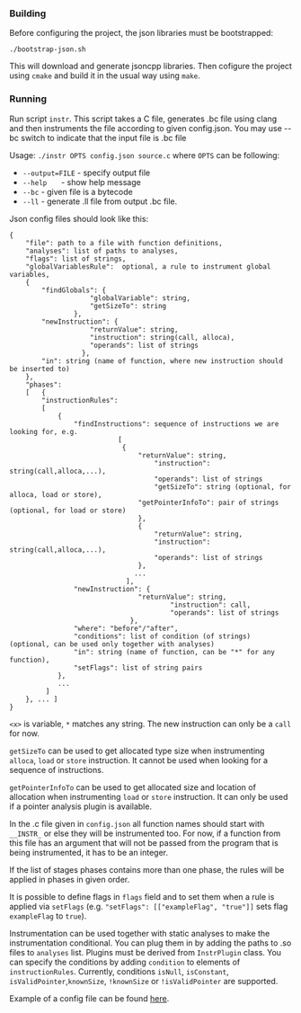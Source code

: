 ﻿### Building

Before configuring the project, the json libraries must be bootstrapped:
```
./bootstrap-json.sh
```

This will download and generate jsoncpp libraries. Then cofigure the project
using `cmake` and build it in the usual way using `make`.

### Running

Run script `instr`. This script takes a C file, generates .bc file using clang
and then instruments the file according to given config.json. You may use --bc
switch to indicate that the input file is .bc file

Usage: `./instr OPTS config.json source.c` where `OPTS` can be following:
* `--output=FILE` 	- specify output file
* `--help	`	- show help message
* `--bc`		- given file is a bytecode
* `--ll`		- generate .ll file from output .bc file.

Json config files should look like this:
```
{
	"file": path to a file with function definitions,
	"analyses": list of paths to analyses,
	"flags": list of strings,
	"globalVariablesRule": 	optional, a rule to instrument global variables,
	{
		"findGlobals": {
				 	"globalVariable": string,
					"getSizeTo": string
				},
		"newInstruction": {
					"returnValue": string,
					"instruction": string(call, alloca),
					"operands": list of strings
				  },
		"in": string (name of function, where new instruction should be inserted to)
	},
	"phases":
	[   {
		"instructionRules":
		[
			{
				"findInstructions": sequence of instructions we are looking for, e.g.
						   [
							{
							    "returnValue": string,
						      	    "instruction": string(call,alloca,...),
						      	    "operands": list of strings
						      	    "getSizeTo": string (optional, for alloca, load or store),
							    "getPointerInfoTo": pair of strings (optional, for load or store)
						        },
						        {
						            "returnValue": string,
						            "instruction": string(call,alloca,...),
						            "operands": list of strings
						        },
						       ...
					         ],
				"newInstruction": {
							    "returnValue": string,
					      	            "instruction": call,
					                    "operands": list of strings
					          },
				"where": "before"/"after",
				"conditions": list of condition (of strings) (optional, can be used only together with analyses)
				"in": string (name of function, can be "*" for any function),
				"setFlags": list of string pairs
			},
			...
	     ]
	}, ... ]
}
```

`<x>` is variable, `*` matches any string. The new instruction can only be a `call` for now. 

`getSizeTo` can be used to get allocated type size when instrumenting `alloca`, `load` or `store`  instruction. It cannot be used when looking for a sequence of instructions.

`getPointerInfoTo` can be used to get allocated size and location of allocation when instrumenting `load` or `store`  instruction. It can only be used if a pointer analysis plugin is available.

In the .c file given in `config.json` all function names should start with `__INSTR_` or else they will be instrumented too. For now, if a function from this file has an argument that will not be passed from the program that is being instrumented, it has to be an integer.

If the list of stages phases contains more than one phase, the rules will be applied in phases in given order.

It is possible to define flags in `flags` field and to set them when a rule is applied via `setFlags` (e.g. `"setFlags": [["exampleFlag", "true"]]` sets flag `exampleFlag` to `true`).

Instrumentation can be used together with static analyses to make the instrumentation conditional. You can plug them in by adding the paths to .so files to `analyses` list. Plugins must be derived from `InstrPlugin` class. You can specify the conditions by adding `condition` to elements of `instructionRules`. Currently, conditions `isNull`, `isConstant`, `isValidPointer`,`knownSize`, `!knownSize` or `!isValidPointer` are supported.

Example of a config file can be found [here](https://github.com/staticafi/llvm-instrumentation/blob/master/instrumentations/memsafety/config.json).


